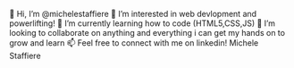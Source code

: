  👋 Hi, I’m @michelestaffiere
 👀 I’m interested in web devlopment and powerlifting!
 🌱 I’m currently learning how to code (HTML5,CSS,JS)
 💞️ I’m looking to collaborate on anything and everything i can get my hands on to grow and learn
 📫 Feel free to connect with me on linkedin! Michele Staffiere

<!---
michelestaffiere/michelestaffiere is a ✨ special ✨ repository because its `README.md` (this file) appears on your GitHub profile.
You can click the Preview link to take a look at your changes.
--->
